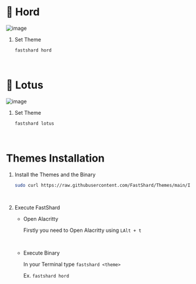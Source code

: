 # 🍁 Hord

![image](https://user-images.githubusercontent.com/117211251/204068505-ee1de7d1-0b0e-4cc4-ad58-4f2e172320dc.png)

1. Set Theme

    ```bash
    fastshard hord
    ```
<br />

# 🌼 Lotus

![image](https://media.discordapp.net/attachments/635625917623828520/1046578524355567697/image.png)

1. Set Theme

    ```bash
    fastshard lotus
    ```
<br />

# Themes Installation

1. Install the Themes and the Binary

    ```bash
    sudo curl https://raw.githubusercontent.com/FastShard/Themes/main/Installer/install.sh | sh
    ```
<br />

2. Execute FastShard
  
    * Open Alacritty
   
      Firstly you need to Open Alacritty using `LAlt + t`
      
      <br />
      
    * Execute Binary
      
      In your Terminal type `fastshard <theme>`
      
      Ex. `fastshard hord`

